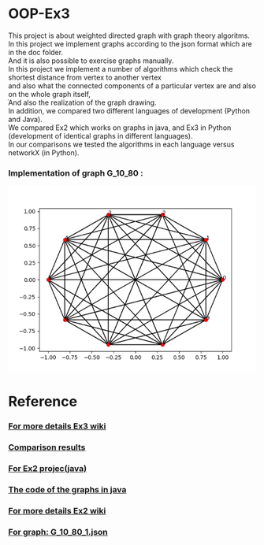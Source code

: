 # OOP-Ex3  
This project is about weighted directed graph with graph theory algoritms.   
In this project we implement graphs according to the json format which are in the doc folder.   
And it is also possible to exercise graphs manually.  
In this project we implement a number of algorithms which check the shortest distance from vertex to another vertex   
and also what the connected components of a particular vertex are and also on the whole graph itself,  
ֿAnd also the realization of the graph drawing.  
In addition, we compared two different languages of development (Python and Java).   
We compared Ex2 which works on graphs in java, and Ex3 in Python (development of identical graphs in different languages).  
In our comparisons we tested the algorithms in each language versus networkX (in Python).  


### **Implementation of graph G_10_80 :**   
 
   
![x](https://github.com/hay2202/OOP-Ex3/blob/master/doc/graph_g_10_80.png)  
  
      
# Reference  
### [For more details Ex3 wiki](https://github.com/hay2202/OOP-Ex3/wiki)   
### [Comparison results](https://github.com/hay2202/OOP-Ex3/wiki/Comparison-results)      
### [For Ex2 projec(java)](https://github.com/hay2202/OOP-Ex2)      
### [The code of the graphs in java](https://github.com/hay2202/OOP-Ex2/tree/master/src/api)     
### [For more details Ex2 wiki](https://github.com/hay2202/OOP-Ex2/wiki)
### [For graph: G_10_80_1.json](https://github.com/hay2202/OOP-Ex3/blob/master/doc/graphs/G_10_80_1.json)
